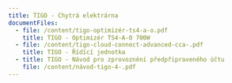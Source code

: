 ```yaml
---
title: TIGO - Chytrá elektrárna
documentFiles:
  - file: /content/tigo-optimizér-ts4-a-o.pdf
    title: TIGO - Optimizér TS4-A-0 700W
  - file: /content/tigo-cloud-connect-advanced-cca-.pdf
    title: TIGO - Řídící jednotka
  - title: TIGO - Návod pro zprovoznění předpřipraveného účtu
    file: /content/návod-tigo-4-.pdf
---
```

